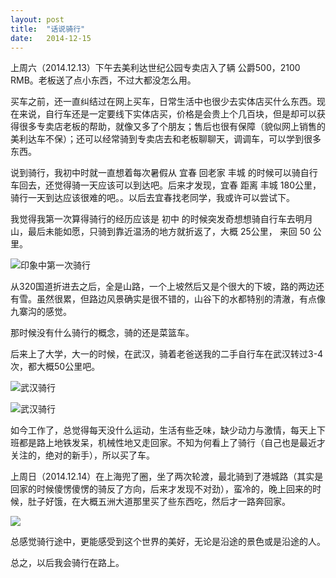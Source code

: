 ```yaml
---
layout: post
title:  "话说骑行"
date:   2014-12-15
---
```


上周六（2014.12.13）下午去美利达世纪公园专卖店入了辆 公爵500，2100 RMB。老板送了点小东西，不过大都没怎么用。

买车之前，还一直纠结过在网上买车，日常生活中也很少去实体店买什么东西。现在来说，自行车还是一定要线下实体店买，价格是会贵上个几百块，但是却可以获得很多专卖店老板的帮助，就像又多了个朋友；售后也很有保障（貌似网上销售的美利达车不保）；还可以经常骑到专卖店去和老板聊聊天，调调车，可以学到很多东西。

说到骑行，我初中时就一直想着每次暑假从 宜春 回老家 丰城 的时候可以骑自行车回去，还觉得骑一天应该可以到达吧。后来才发现，宜春 距离 丰城 180公里，骑行一天到达应该很难的吧。。以后去宜春找老同学，我或许可以尝试下。

我觉得我第一次算得骑行的经历应该是 初中 的时候突发奇想想骑自行车去明月山，最后未能如愿，只骑到靠近温汤的地方就折返了，大概 25公里， 来回 50 公里。

![印象中第一次骑行](http://pic.yupoo.com/mygoare/EhyVCVdA/ppGty.png)

从320国道折进去之后，全是山路，一个上坡然后又是个很大的下坡，路的两边还有雪。虽然很累，但路边风景确实是很不错的，山谷下的水都特别的清澈，有点像九寨沟的感觉。

那时候没有什么骑行的概念，骑的还是菜篮车。

后来上了大学，大一的时候，在武汉，骑着老爸送我的二手自行车在武汉转过3-4次，都大概50公里吧。

![武汉骑行](http://pic.yupoo.com/mygoare/EhA8icQC/o05C.png)

![武汉骑行](http://pic.yupoo.com/mygoare/EhA8gSwn/XGWyV.png)

如今工作了，总觉得每天没什么运动，生活有些乏味，缺少动力与激情，每天上下班都是路上地铁发呆，机械性地又走回家。不知为何看上了骑行（自己也是最近才关注的，绝对的新手），所以买了车。

上周日（2014.12.14）在上海兜了圈，坐了两次轮渡，最北骑到了港城路（其实是回家的时候傻愣傻愣的骑反了方向，后来才发现不对劲），蛮冷的，晚上回来的时候，肚子好饿，在大概五洲大道那里买了些东西吃，然后才一路奔回家。

![](http://pic.yupoo.com/mygoare/EhB32Tnv/HZ2cD.png)

总感觉骑行途中，更能感受到这个世界的美好，无论是沿途的景色或是沿途的人。

总之，以后我会骑行在路上。